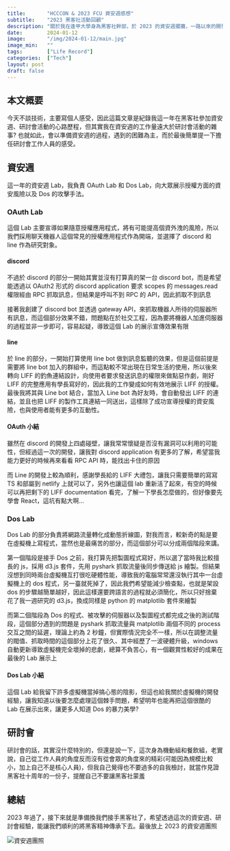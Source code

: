 ```yaml
---
title:       "HCCCON & 2023 FCU 資安週感想"
subtitle:    "2023 黑客社活動回顧"
description: "關於我在逢甲大學身為黑客社幹部，於 2023 的資安週擺攤，一路以來的開發心得，以及黑客社十周年紀念研討會擔任工作人員的心得"
date:        2024-01-12
image:       "/img/2024-01-12/main.jpg"
image_min:   ""
tags:        ["Life Record"]
categories:  ["Tech"]
layout: post
draft: false
---
```

## 本文概要
今天不談技術，主要寫個人感受，因此這篇文章是紀錄我這一年在黑客社參加資安週、研討會活動的心路歷程，但其實我在資安週的工作量遠大於研討會活動的雜事? 也就如此，會以準備資安週的過程，遇到的困難為主，而於最後簡單提一下擔任研討會工作人員的感受。

## 資安週
這一年的資安週 Lab，我負責 OAuth Lab 和 Dos Lab，向大眾展示授權方面的資安風險以及 Dos 的攻擊手法。

### OAuth Lab
這個 Lab 主要宣導如果隨意授權應用程式，將有可能提高個資外洩的風險，所以我們採用聊天機器人這個常見的授權應用程式作為開端，並選擇了 discord 和 line 作為研究對象。

#### discord
不過於 discord 的部分一開始其實並沒有打算真的架一台 discord bot，而是希望能透過以 OAuth2 形式的 discord application 要求 scopes 的 messages.read 權限經由 RPC 抓取訊息，但結果是呼叫不到 RPC 的 API，因此抓取不到訊息

接著我創建了 discord bot 並透過 gateway API，來抓取機器人所待的伺服器所有訊息，而這個部分效果不錯，問題點在於社交工程，因為要將機器人加進伺服器的過程並非一步即可，容易起疑，導致這個 Lab 的展示宣傳效果有限

#### line
於 line 的部分，一開始打算使用 line bot 做到訊息監聽的效果，但是這個前提是需要將 line bot 加入的群組中，而這點較不常出現在日常生活的使用，所以後來轉向 LIFF 的釣魚連結設計，向使用者要求發送訊息的權限來做點惡作劇，剛好 LIFF 的完整應用有學長寫好的，因此我的工作變成如何有效地展示 LIFF 的授權。最後我將其與 Line bot 結合，當加入 Line bot 為好友時，會自動發出 LIFF 的連結，並且也把 LIFF 的製作工具連結一同送出，這樣除了成功宣導授權的資安風險，也與使用者能有更多的互動性。

#### OAuth 小結
雖然在 discord 的開發上四處碰壁，讓我常常懷疑是否沒有漏洞可以利用的可能性，但經過這一次的開發，讓我對 discord application 有更多的了解，希望當我能力更好的時候再來看看 RPC API 時，能找出卡住的原因

而 Line 的開發上較為順利，感謝學長給的 LIFF 大禮包，讓我只需要簡單的寫寫 TS 和部屬到 netlify 上就可以了，另外也讓這個 lab 重新活了起來，有空的時候可以再把剩下的 LIFF documentation 看完，了解一下學長怎麼做的，但好像要先學會 React，這坑有點大啊...

### Dos Lab
Dos Lab 的部分負責將網路流量轉化成動態折線圖，對我而言，較新奇的點是要在虛擬機上寫程式，當然也是最痛苦的部分，而這個部分可以分成兩個階段來講。

第一個階段是接手 Dos 之前，我打算先把製圖程式寫好，所以選了當時我比較擅長的 js，採用 d3.js 套件，先用 pyshark 抓取流量後同步傳送給 js 繪製。但結果沒想到同時兩台虛擬機互打很吃硬體性能，導致我的電腦常常還沒執行其中一台虛擬機上的 dos 程式，另一臺就死掉了，因此我們希望能減少檢查點，也就是架設 dos 的步驟越簡單越好，因此這樣還要跨語言的過程就必須簡化，所以只好捨棄花了我一週研究的 d3.js，換成同樣是 python 的 matplotlib 套件來繪製

而第二個階段為 Dos 的程式、被攻擊的伺服器以及製圖程式都完成之後的測試階段，這個部分遇到的問題是 pyshark 抓取流量與 matplotlib 兩個不同的 process 交互之間的延遲，理論上約為 2 秒鐘，但實際情況完全不一樣，所以在調整流量的閥值、抓取時間的這個部分上花了很久、其中經歷了一波硬體升級，windows 自動更新導致虛擬機完全壞掉的悲劇，總算不負苦心，有一個觀賞性較好的成果在最後的 Lab 展示上

#### Dos Lab 小結
這個 Lab 給我留下許多虛擬機當掉搞心態的陰影，但這也給我關於虛擬機的開發經驗，讓我知道以後要怎麼處理這個棘手問題，希望明年也能再把這個很酷的 Lab 在展示出來，讓更多人知道 Dos 的暴力美學?

## 研討會
研討會的話，其實沒什麼特別的，但還是說一下，這次身為機動組和餐飲組，老實說，自己從工作人員的角度反而沒有從會眾的角度來的精彩(可能因為規模比較小，加上自己不是核心人員)，但我自己覺得也不要過多的自我檢討，就當作見證黑客社十周年的一份子，提醒自己不要讓黑客社蒙羞

## 總結
2023 年過了，接下來就是準備換我們接手黑客社了，希望透過這次的資安週、研討會經驗，能讓我們順利的將黑客精神傳承下去。最後放上 2023 的資安週團照

![資安週團照](https://i.imgur.com/HsPpOac.jpg)